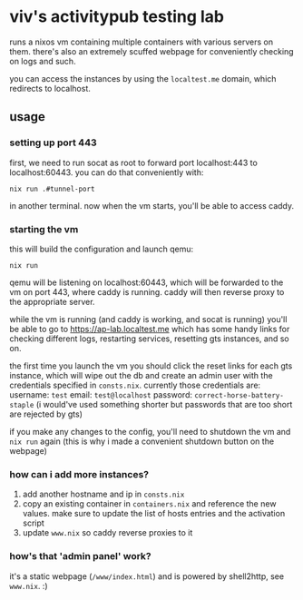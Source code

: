 # viv's activitypub testing lab

runs a nixos vm containing multiple containers with various servers on them. there's also an extremely scuffed webpage for conveniently checking on logs and such.

you can access the instances by using the `localtest.me` domain, which redirects to localhost.

## usage

### setting up port 443
first, we need to run socat as root to forward port localhost:443 to localhost:60443.
you can do that conveniently with:
```
nix run .#tunnel-port
```
in another terminal. now when the vm starts, you'll be able to access caddy.

### starting the vm
this will build the configuration and launch qemu:
```
nix run
```

qemu will be listening on localhost:60443, which will be forwarded to the vm on port 443, where caddy is running. caddy will then reverse proxy to the appropriate server.

while the vm is running (and caddy is working, and socat is running) you'll be able to go to https://ap-lab.localtest.me which has some handy links for checking different logs, restarting services, resetting gts instances, and so on.

the first time you launch the vm you should click the reset links for each gts instance, which will wipe out the db and create an admin user with the credentials specified in `consts.nix`.
currently those credentials are:
username: `test`
email: `test@localhost`
password: `correct-horse-battery-staple` (i would've used something shorter but passwords that are too short are rejected by gts)

if you make any changes to the config, you'll need to shutdown the vm and `nix run` again (this is why i made a convenient shutdown button on the webpage)

### how can i add more instances?
1. add another hostname and ip in `consts.nix`
2. copy an existing container in `containers.nix` and reference the new values. make sure to update the list of hosts entries and the activation script
3. update `www.nix` so caddy reverse proxies to it

### how's that 'admin panel' work?
it's a static webpage (`/www/index.html`) and is powered by shell2http, see `www.nix`. :)
